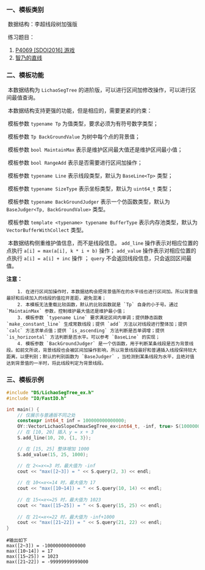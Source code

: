 ### 一、模板类别

​	数据结构：李超线段树加强版

​	练习题目：

1. [P4069 [SDOI2016] 游戏](https://www.luogu.com.cn/problem/P4069)
2. [智乃的直线](https://ac.nowcoder.com/acm/problem/226924)

### 二、模板功能

​		本数据结构为 `LichaoSegTree` 的进阶版，可以进行区间加修改操作，可以进行区间最值查询。

​		本数据结构支持更强的功能，但是相应的，需要更紧的约束：

​		模板参数 `typename Tp` 为值类型，要求必须为有符号数字类型；

​		模板参数 `Tp BackGroundValue` 为树中每个点的背景值；

​		模板参数 `bool MaintainMax` 表示是维护区间最大值还是维护区间最小值；

​		模板参数 `bool RangeAdd` 表示是否需要进行区间加操作；

​		模板参数 `typename Line` 表示线段类型，默认为 `BaseLine<Tp>` 类型；

​		模板参数 `typename SizeType` 表示坐标类型，默认为 `uint64_t` 类型；

​		模板参数 `typename BackGroundJudger` 表示一个仿函数类型，默认为 `BaseJudger<Tp, BackGroundValue>` 类型。

​		模板参数 `template <typename> typename BufferType` 表示内存池类型，默认为 `VectorBufferWithCollect` 类型。

​		本数据结构侧重维护值信息，而不是线段信息。 `add_line` 操作表示对相应位置的点执行 `a[i] = max(a[i], k * i + b)` 操作； `add_value` 操作表示对相应位置的点执行 `a[i] = a[i] + inc` 操作 ； `query` 不会返回线段信息，只会返回区间最值。

**注意：**

		1. 在进行区间加操作时，本数据结构会把背景值所在的水平线也进行区间加。所以背景值最好和后续加入的线段的值拉开差距，避免混淆；
  		2. 本模板无法重载比较函数，默认的比较函数就是 `Tp` 自身的小于号。通过 `MaintainMax` 参数，控制维护最大值还是维护最小值；
  		3. 模板参数 `typename Line` 要求满足区间内单调；提供静态函数 `make_constant_line` 生成常数线段；提供 `add` 方法以对线段进行整体加；提供 `calc` 方法求单点值；提供 `is_ascending` 方法判断是否单调增；提供 `is_horizontal` 方法判断是否水平。可以参考 `BaseLine` 的实现；
  		4. 模板参数 `BackGroundJudger` 是一个仿函数，用于判断某条线段是否为背景线段。如前文所说，背景线段也会被区间加操作影响，所以背景线段最好和普通插入线段保持较大距离，以便判别；默认的判别函数为 `BaseJudger` ，当检测到某条线段为水平，且绝对值达到背景值的一半时，将此线段判定为背景线段。

### 三、模板示例

```c++
#include "DS/LichaoSegTree_ex.h"
#include "IO/FastIO.h"

int main() {
    // 仅展示与普通版不同之处
    constexpr int64_t inf = 100000000000000;
    OY::VectorLichaoSlopeChmaxSegTree_ex<int64_t, -inf, true> S(1000000000);
    // 在 [10, 20] 插入 y = x + 3
    S.add_line(10, 20, {1, 3});

    // 在 [15, 25] 整体增加 1000
    S.add_value(15, 25, 1000);

    // 在 2<=x<=3 时，最大值为 -inf 
    cout << "max([2~3]) = " << S.query(2, 3) << endl;
    
    // 在 10<=x<=14 时，最大值为 17
    cout << "max([10~14]) = " << S.query(10, 14) << endl;
    
    // 在 15<=x<=25 时，最大值为 1023
    cout << "max([15~25]) = " << S.query(15, 25) << endl;
    
    // 在 21<=x<=22 时，最大值为 -inf+1000
    cout << "max([21~22]) = " << S.query(21, 22) << endl;
}
```

```
#输出如下
max([2~3]) = -100000000000000
max([10~14]) = 17
max([15~25]) = 1023
max([21~22]) = -99999999999000

```

